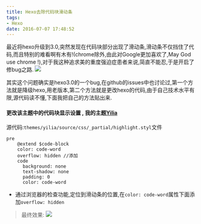 ```yaml
---
title: Hexo去除代码块滑动条
tags:
- Hexo
date: 2016-07-07 17:48:52
---
```


最近将hexo升级到3.0,突然发现在代码块部分出现了滑动条,滑动条不仅挡住了代码,而且特别的难看啊有木有!(chrome除外,由此对Google更加喜欢了,May God use chrome !),对于我这种追求美的重度强迫症患者来说,简直不能忍,于是开启了修bug之路.
![](/img/hexo去除代码块滑动条/hexo3codeblockbug.JPG)

<!--more-->

其实这个问题确实是hexo3.0的一个bug,在github的issues中也讨论过,第一个方法就是降级hexo,用老版本,第二个方法就是更改hexo的代码,由于自己技术水平有限,源代码读不懂,下面我把自己的方法贴出来.

#### **更改该主题中的代码块显示设置** , 我的主题[Yilia](https://github.com/litten/hexo-theme-yilia)

源代码:`themes/yilia/source/css/_partial/highlight.styl`文件

```
pre
    @extend $code-block
    color: code-word
    overflow: hidden //添加
    code
      background: none
      text-shadow: none
      padding: 0
      color: code-word
```

- 通过浏览器的检查功能,定位到滑动条的位置,在`color: code-word`属性下面添加`overflow: hidden`

> 最终效果:
  ![](/img/hexo去除代码块滑动条/hexo3codeblock.JPG)
  



